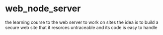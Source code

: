 # web_node_server
the learning course to the web server to work on sites
the idea is to build a secure web site that it resorces untraceable and its code is easy to handle 
